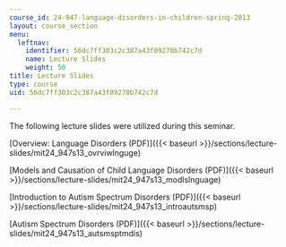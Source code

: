 ```yaml
---
course_id: 24-947-language-disorders-in-children-spring-2013
layout: course_section
menu:
  leftnav:
    identifier: 56dc7ff303c2c387a43f09270b742c7d
    name: Lecture Slides
    weight: 50
title: Lecture Slides
type: course
uid: 56dc7ff303c2c387a43f09270b742c7d

---
```


The following lecture slides were utilized during this seminar.

[Overview: Language Disorders (PDF)]({{< baseurl >}}/sections/lecture-slides/mit24_947s13_ovrviwlnguge)

[Models and Causation of Child Language Disorders (PDF)]({{< baseurl >}}/sections/lecture-slides/mit24_947s13_modlslnguage)

[Introduction to Autism Spectrum Disorders (PDF)]({{< baseurl >}}/sections/lecture-slides/mit24_947s13_introautsmsp)

[Autism Spectrum Disorders (PDF)]({{< baseurl >}}/sections/lecture-slides/mit24_947s13_autsmsptmdis)